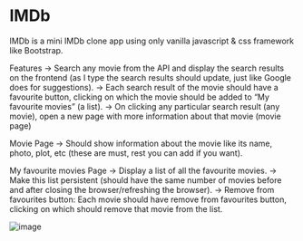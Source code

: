 # IMDb

IMDb is a mini IMDb clone app using only vanilla javascript & css framework like Bootstrap.


Features 
-> Search any movie from the API and display the search results on the frontend (as I type the search results should update, just like Google does for suggestions).
-> Each search result of the movie should have a favourite button, clicking on which the movie should be added to “My favourite movies” (a list).
-> On clicking any particular search result (any movie), open a new page with more information about that movie (movie page)

Movie Page
-> Should show information about the movie like its name, photo, plot, etc (these are must, rest you can add if you want).

My favourite movies Page
-> Display a list of all the favourite movies.
-> Make this list persistent (should have the same number of movies before and after closing the browser/refreshing the browser).
-> Remove from favourites button: Each movie should have remove from favourites button, clicking on which should remove that movie from the list.


![image](https://github.com/Chirag-fs/IMDb/assets/85388034/8e7a9e2f-9886-4a5a-a519-6a8c6cab72aa)

